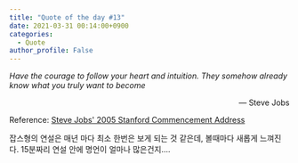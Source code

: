 ```yaml
---
title: "Quote of the day #13"
date: 2021-03-31 00:14:00+0900
categories:
  - Quote
author_profile: False
---
```


*Have the courage to follow your heart and intuition. They somehow already know what you truly want to become*

<div style="text-align: right"> &mdash; Steve Jobs </div>

Reference: [Steve Jobs' 2005 Stanford Commencement Address](https://www.youtube.com/watch?v=UF8uR6Z6KLc)

잡스형의 연설은 매년 마다 최소 한번은 보게 되는 것 같은데, 볼때마다 새롭게 느껴진다. 15분짜리 연설 안에 명언이 얼마나 많은건지.... 